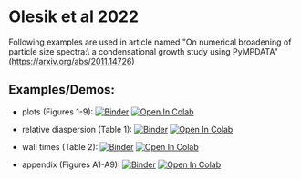 # Olesik et al 2022
Following examples are used in article named "On numerical broadening of particle size spectra:\\
a condensational growth study using PyMPDATA" (https://arxiv.org/abs/2011.14726)
 
## Examples/Demos:
- plots (Figures 1-9):
  [![Binder](https://mybinder.org/badge_logo.svg)](https://mybinder.org/v2/gh/atmos-cloud-sim-uj/PyMPDATA-examples.git/master?filepath=PyMPDATA_examples%2FOlesik_et_al_2022/demo_make_plots.ipynb)
  [![Open In Colab](https://colab.research.google.com/assets/colab-badge.svg)](https://colab.research.google.com/github/atmos-cloud-sim-uj/PyMPDATA-examples/blob/master/PyMPDATA_examples/Olesik_et_al_2022/demo_make_plots.ipynb) 
  
- relative diaspersion (Table 1):
  [![Binder](https://mybinder.org/badge_logo.svg)](https://mybinder.org/v2/gh/atmos-cloud-sim-uj/PyMPDATA-examples.git/master?filepath=PyMPDATA_examples%2FOlesik_et_al_2022/demo_make_dispersion_ratio.ipynb)
  [![Open In Colab](https://colab.research.google.com/assets/colab-badge.svg)](https://colab.research.google.com/github/atmos-cloud-sim-uj/PyMPDATA-examples/blob/master/PyMPDATA_examples/Olesik_et_al_2022/demo_make_dispersion_ratio.ipynb)   
 
- wall times (Table 2):
  [![Binder](https://mybinder.org/badge_logo.svg)](https://mybinder.org/v2/gh/atmos-cloud-sim-uj/PyMPDATA-examples.git/master?filepath=PyMPDATA_examples%2FOlesik_et_al_2022/demo_wall_times.ipynb)
  [![Open In Colab](https://colab.research.google.com/assets/colab-badge.svg)](https://colab.research.google.com/github/atmos-cloud-sim-uj/PyMPDATA-examples/blob/master/PyMPDATA_examples/Olesik_et_al_2022/demo_wall_times.ipynb) 
  
- appendix (Figures A1-A9):
  [![Binder](https://mybinder.org/badge_logo.svg)](https://mybinder.org/v2/gh/atmos-cloud-sim-uj/PyMPDATA-examples.git/master?filepath=PyMPDATA_examples%2FOlesik_et_al_2022/demo_make_convergences.ipynb)
  [![Open In Colab](https://colab.research.google.com/assets/colab-badge.svg)](https://colab.research.google.com/github/atmos-cloud-sim-uj/PyMPDATA-examples/blob/master/PyMPDATA_examples/Olesik_et_al_2022/demo_make_convergences.ipynb) 
